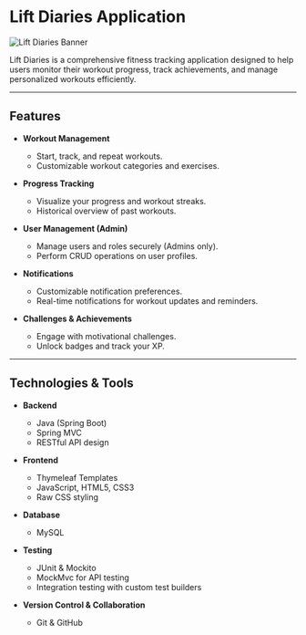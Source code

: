 # Lift Diaries Application
![Lift Diaries Banner]("C:\Users\Али-Джан\Downloads\banner_lift.png")


Lift Diaries is a comprehensive fitness tracking application designed to help users monitor their workout progress, track achievements, and manage personalized workouts efficiently.

---

## Features
- **Workout Management**
  - Start, track, and repeat workouts.
  - Customizable workout categories and exercises.

- **Progress Tracking**
  - Visualize your progress and workout streaks.
  - Historical overview of past workouts.

- **User Management (Admin)**
  - Manage users and roles securely (Admins only).
  - Perform CRUD operations on user profiles.

- **Notifications**
  - Customizable notification preferences.
  - Real-time notifications for workout updates and reminders.

- **Challenges & Achievements**
  - Engage with motivational challenges.
  - Unlock badges and track your XP.

---

## Technologies & Tools
- **Backend**
  - Java (Spring Boot)
  - Spring MVC
  - RESTful API design

- **Frontend**
  - Thymeleaf Templates
  - JavaScript, HTML5, CSS3
  - Raw CSS styling

- **Database**
  - MySQL
  
- **Testing**
  - JUnit & Mockito
  - MockMvc for API testing
  - Integration testing with custom test builders

- **Version Control & Collaboration**
  - Git & GitHub
